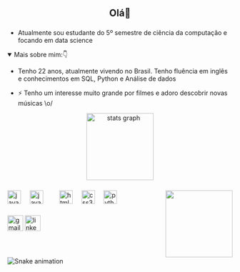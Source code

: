 <h2 align="center">Olá👋</h2>

###
- Atualmente sou estudante do 5º semestre de ciência da computação e focando em data science
<details open="">
  <summary> Mais sobre mim:👇</summary>
<ul dir="auto">
<li>

<p dir="auto">Tenho 22 anos, atualmente vivendo no Brasil. Tenho fluência em inglês e conhecimentos em SQL, Python e Análise de dados</p>
</li>
<li>
<p dir="auto">⚡ Tenho um interesse muito grande por filmes e adoro descobrir novas músicas \o/</p>
</li>
</ul>
</details>
<div align="center">
  <img src="https://github-readme-stats.vercel.app/api?username=melltl&hide_title=false&hide_rank=true&show_icons=true&include_all_commits=true&count_private=true&disable_animations=false&theme=dracula&locale=pt-BR&hide_border=false" height="150" alt="stats graph"  />
  
</div>

###

<img align="right" height="150" src="https://i.pinimg.com/originals/74/34/57/743457785e7543fd62c51e59dcf853d9.gif"  />

###

<div align="left">
  <img src="https://cdn.jsdelivr.net/gh/devicons/devicon/icons/javascript/javascript-original.svg" height="30" alt="javascript logo"  />
  <img width="12" />
  <img src="https://cdn.jsdelivr.net/gh/devicons/devicon/icons/java/java-original.svg" height="30" alt="javascript logo"  />
  <img width="12" />
  <img width="12" />
  <img src="https://cdn.jsdelivr.net/gh/devicons/devicon/icons/html5/html5-original.svg" height="30" alt="html5 logo"  />
  <img width="12" />
  <img src="https://cdn.jsdelivr.net/gh/devicons/devicon/icons/css3/css3-original.svg" height="30" alt="css3 logo"  />
  <img width="12" />
  <img src="https://cdn.jsdelivr.net/gh/devicons/devicon/icons/python/python-original.svg" height="30" alt="python logo"  />
  <img width="12" />
  
</div>

###

<div align="left">
  <img src="https://img.shields.io/static/v1?message=Gmail&logo=gmail&label=&color=D14836&logoColor=white&labelColor=&style=for-the-badge" height="35" alt="gmail logo"  />
  <img src="https://img.shields.io/static/v1?message=LinkedIn&logo=linkedin&label=&color=0077B5&logoColor=white&labelColor=&style=for-the-badge" height="35" alt="linkedin logo"  />
</div>

###

<br clear="both">

<img src="https://raw.githubusercontent.com/melltl/melltl/output/snake.svg" alt="Snake animation" />

###
